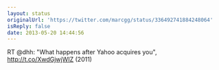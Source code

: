 ```yaml
---
layout: status
originalUrl: 'https://twitter.com/marcgg/status/336492741884248064'
isReply: false
date: 2013-05-20 14:44:56
---
```


RT @dhh: "What happens after Yahoo acquires you", http://t.co/XwdGjwjWIZ (2011)
